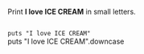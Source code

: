 Print **I love ICE CREAM** in
small letters.

<Editor lang="ruby" type="exercise">
<code>
puts "I love ICE CREAM"
</code>

<solution>
puts "I love ICE CREAM".downcase
</solution>
</Editor>